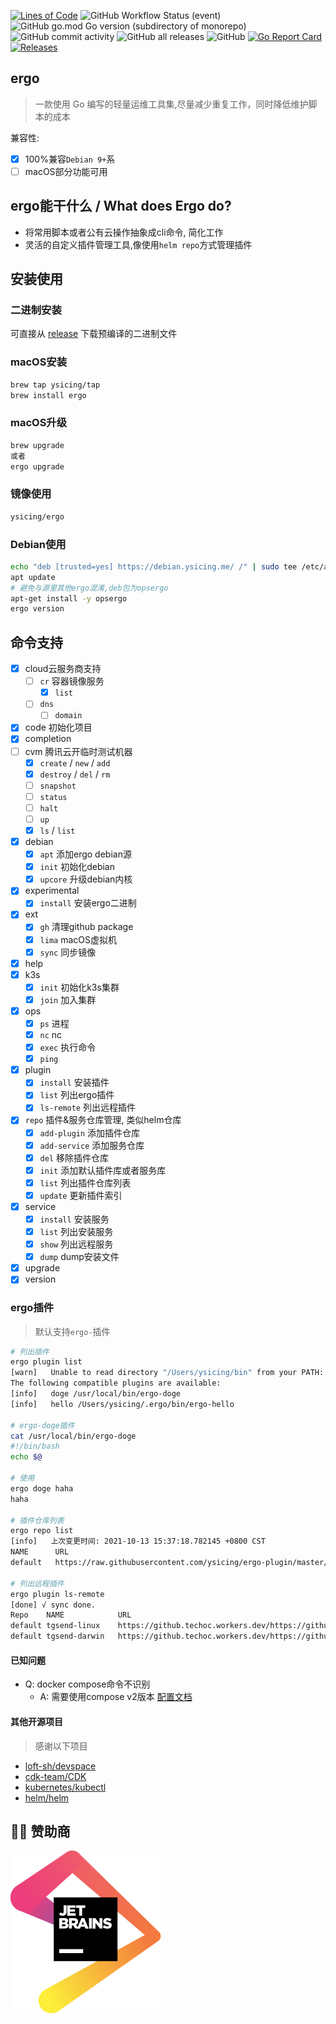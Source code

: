[![Lines of Code](https://sonarcloud.io/api/project_badges/measure?project=ysicing_ergo&metric=ncloc)](https://sonarcloud.io/dashboard?id=ysicing_ergo)
![GitHub Workflow Status (event)](https://img.shields.io/github/workflow/status/ysicing/ergo/tag?style=flat-square)
![GitHub go.mod Go version (subdirectory of monorepo)](https://img.shields.io/github/go-mod/go-version/ysicing/ergo?filename=go.mod&style=flat-square)
![GitHub commit activity](https://img.shields.io/github/commit-activity/w/ysicing/ergo?style=flat-square)
![GitHub all releases](https://img.shields.io/github/downloads/ysicing/ergo/total?style=flat-square)
![GitHub](https://img.shields.io/github/license/ysicing/ergo?style=flat-square)
[![Go Report Card](https://goreportcard.com/badge/ysicing/ergo)](https://goreportcard.com/report/ysicing/ergo)
[![Releases](https://img.shields.io/github/release-pre/ysicing/ergo.svg)](https://github.com/ysicing/ergo/releases)


## ergo

> 一款使用 Go 编写的轻量运维工具集,尽量减少重复工作，同时降低维护脚本的成本

兼容性:

- [x] 100%兼容`Debian 9+`系
- [ ] macOS部分功能可用

## ergo能干什么 / What does Ergo do?

- 将常用脚本或者公有云操作抽象成cli命令, 简化工作
- 灵活的自定义插件管理工具,像使用`helm repo`方式管理插件

## 安装使用

### 二进制安装

可直接从 [release](https://github.com/ysicing/ergo/releases) 下载预编译的二进制文件

### macOS安装

```bash
brew tap ysicing/tap
brew install ergo
```

### macOS升级

```bash
brew upgrade
或者
ergo upgrade
```

### 镜像使用

```bash
ysicing/ergo
```

### Debian使用

```bash
echo "deb [trusted=yes] https://debian.ysicing.me/ /" | sudo tee /etc/apt/sources.list.d/ergo.list
apt update
# 避免与源里其他ergo混淆,deb包为opsergo
apt-get install -y opsergo
ergo version
```

## 命令支持

- [x] cloud云服务商支持
  - [ ] `cr` 容器镜像服务
    - [x] `list`
  - [ ] `dns`
    - [ ] `domain`
- [x] code 初始化项目
- [x] completion
- [ ] cvm 腾讯云开临时测试机器
  - [x] `create` / `new` / `add`
  - [x] `destroy` / `del` / `rm`
  - [ ] `snapshot`
  - [ ] `status`
  - [ ] `halt`
  - [ ] `up`
  - [x] `ls` / `list`
- [x] debian
  - [x] `apt` 添加ergo debian源
  - [x] `init` 初始化debian
  - [x] `upcore` 升级debian内核
- [x] experimental
  - [x] `install` 安装ergo二进制
- [x] ext
  - [x] `gh` 清理github package
  - [x] `lima` macOS虚拟机
  - [x] `sync` 同步镜像
- [x] help
- [x] k3s
  - [x] `init` 初始化k3s集群
  - [x] `join` 加入集群
- [x] ops
  - [x] `ps` 进程
  - [x] `nc` nc
  - [x] `exec` 执行命令
  - [x] `ping`
- [x] plugin
  - [x] `install` 安装插件
  - [x] `list` 列出ergo插件
  - [x] `ls-remote` 列出远程插件
- [x] `repo` 插件&服务仓库管理, 类似helm仓库
   - [x] `add-plugin` 添加插件仓库
   - [x] `add-service` 添加服务仓库
   - [x] `del` 移除插件仓库
   - [x] `init` 添加默认插件库或者服务库
   - [x] `list` 列出插件仓库列表
   - [x] `update` 更新插件索引
- [x] service
  - [x] `install` 安装服务
  - [x] `list` 列出安装服务
  - [x] `show` 列出远程服务
  - [x] `dump` dump安装文件
- [x] upgrade
- [x] version

### ergo插件

> 默认支持`ergo-`插件

```bash
# 列出插件
ergo plugin list
[warn]   Unable to read directory "/Users/ysicing/bin" from your PATH: open /Users/ysicing/bin: no such file or directory. Skipping...
The following compatible plugins are available:
[info]   doge /usr/local/bin/ergo-doge
[info]   hello /Users/ysicing/.ergo/bin/ergo-hello

# ergo-doge插件
cat /usr/local/bin/ergo-doge                                   
#!/bin/bash
echo $@

# 使用
ergo doge haha  
haha

# 插件仓库列表
ergo repo list
[info]   上次变更时间: 2021-10-13 15:37:18.782145 +0800 CST
NAME      URL                                                           
default   https://raw.githubusercontent.com/ysicing/ergo-plugin/master/default.yaml

# 列出远程插件
ergo plugin ls-remote 
[done] √ sync done.
Repo    NAME            URL                                                                                                             Desc                                                    Available
default tgsend-linux    https://github.techoc.workers.dev/https://github.com/mritd/tgsend/releases/download/v1.0.1/tgsend_linux_amd64   一个 Telegram 推送的小工具，用于调用 Bot API 发送告警等 false    
default tgsend-darwin   https://github.techoc.workers.dev/https://github.com/mritd/tgsend/releases/download/v1.0.1/tgsend_darwin_amd64  一个 Telegram 推送的小工具，用于调用 Bot API 发送告警等 true   
```

#### 已知问题

- Q: docker compose命令不识别
  - A: 需要使用compose v2版本 [配置文档](https://github.com/docker/compose#linux)

#### 其他开源项目

> 感谢以下项目

- [loft-sh/devspace](https://github.com/loft-sh/devspace)
- [cdk-team/CDK](https://github.com/cdk-team/CDK)
- [kubernetes/kubectl](https://github.com/kubernetes/kubernetes)
- [helm/helm](https://github.com/helm/helm)

## 🎉🎉 赞助商

[![jetbrains](docs/jetbrains.svg)](https://www.jetbrains.com/?from=ergo)
